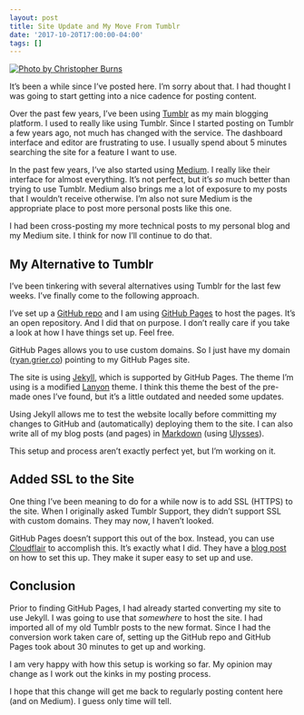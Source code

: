 ```yaml
---
layout: post
title: Site Update and My Move From Tumblr
date: '2017-10-20T17:00:00-04:00'
tags: []
---
```


[![Photo by Christopher Burns](https://images.unsplash.com/photo-1504917595217-d4dc5ebe6122?dpr=1&auto=compress,format&fit=crop&w=2550&h=&q=80&cs=tinysrgb&crop= "Photo by Christopher Burns")](https://unsplash.com/photos/8KfCR12oeUM)

It’s been a while since I’ve posted here. I’m sorry about that. I had thought I was going to start getting into a nice cadence for posting content. 

Over the past few years, I’ve been using [Tumblr](http://tumblr.com) as my main blogging platform. I used to really like using Tumblr. Since I started posting on Tumblr a few years ago, not much has changed with the service. The dashboard interface and editor are frustrating to use. I usually spend about 5 minutes searching the site for a feature I want to use. 

In the past few years, I’ve also started using [Medium](https://medium.com). I really like their interface for almost everything. It’s not perfect, but it’s _so_ much better than trying to use Tumblr. Medium also brings me a lot of exposure to my posts that I wouldn’t receive otherwise. I’m also not sure Medium is the appropriate place to post more personal posts like this one. 

I had been cross-posting my more technical posts to my personal blog and my Medium site. I think for now I’ll continue to do that. 

## My Alternative to Tumblr

I’ve been tinkering with several alternatives using Tumblr for the last few weeks. I’ve finally come to the following approach. 

I’ve set up a [GitHub repo](https://github.com/rwgrier/rwgrier.github.io) and I am using [GitHub Pages](https://pages.github.com/) to host the pages. It’s an open repository. And I did that on purpose. I don’t really care if you take a look at how I have things set up. Feel free.

GitHub Pages allows you to use custom domains. So I just have my domain ([ryan.grier.co](https://ryan.grier.co)) pointing to my GitHub Pages site. 

The site is using [Jekyll](https://jekyllrb.com/), which is supported by GitHub Pages. The theme I’m using is a modified [Lanyon](https://github.com/poole/lanyon) theme. I think this theme the best of the pre-made ones I’ve found, but it’s a little outdated and needed some updates. 

Using Jekyll allows me to test the website locally before committing my changes to GitHub and (automatically) deploying them to the site. I can also write all of my blog posts (and pages) in [Markdown](https://daringfireball.net/projects/markdown/) (using [Ulysses](https://ulyssesapp.com/)). 

This setup and process aren’t exactly perfect yet, but I’m working on it.  

## Added SSL to the Site

One thing I’ve been meaning to do for a while now is to add SSL (HTTPS) to the site. When I originally asked Tumblr Support, they didn’t support SSL with custom domains. They may now, I haven’t looked. 

GitHub Pages doesn’t support this out of the box. Instead, you can use [Cloudflair](https://www.cloudflare.com) to accomplish this. It’s exactly what I did. They have a [blog post](https://blog.cloudflare.com/secure-and-fast-github-pages-with-cloudflare/) on how to set this up. They make it super easy to set up and use. 

## Conclusion 

Prior to finding GitHub Pages, I had already started converting my site to use Jekyll. I was going to use that _somewhere_ to host the site. I had imported all of my old Tumblr posts to the new format. Since I had the conversion work taken care of, setting up the GitHub repo and GitHub Pages took about 30  minutes to get up and working. 

I am very happy with how this setup is working so far. My opinion may change as I work out the kinks in my posting process. 

I hope that this change will get me back to regularly posting content here (and on Medium). I guess only time will tell. 


